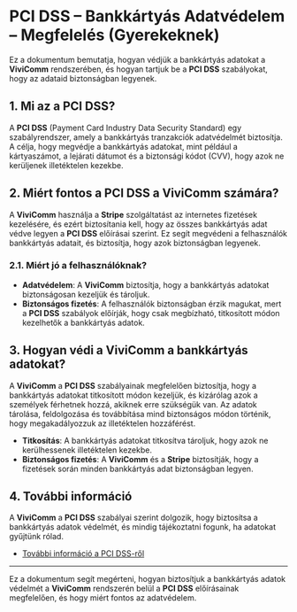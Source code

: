 # PCI DSS – Bankkártyás Adatvédelem – Megfelelés (Gyerekeknek)

Ez a dokumentum bemutatja, hogyan védjük a bankkártyás adatokat a **ViviComm** rendszerében, és hogyan tartjuk be a **PCI DSS** szabályokat, hogy az adataid biztonságban legyenek.

## 1. Mi az a PCI DSS?

A **PCI DSS** (Payment Card Industry Data Security Standard) egy szabályrendszer, amely a bankkártyás tranzakciók adatvédelmét biztosítja. A célja, hogy megvédje a bankkártyás adatokat, mint például a kártyaszámot, a lejárati dátumot és a biztonsági kódot (CVV), hogy azok ne kerüljenek illetéktelen kezekbe.

## 2. Miért fontos a PCI DSS a **ViviComm** számára?

A **ViviComm** használja a **Stripe** szolgáltatást az internetes fizetések kezelésére, és ezért biztosítania kell, hogy az összes bankkártyás adat védve legyen a **PCI DSS** előírásai szerint. Ez segít megvédeni a felhasználók bankkártyás adatait, és biztosítja, hogy azok biztonságban legyenek.

### **2.1. Miért jó a felhasználóknak?**

- **Adatvédelem**: A **ViviComm** biztosítja, hogy a bankkártyás adatokat biztonságosan kezeljük és tároljuk.
- **Biztonságos fizetés**: A felhasználók biztonságban érzik magukat, mert a **PCI DSS** szabályok előírják, hogy csak megbízható, titkosított módon kezelhetők a bankkártyás adatok.

## 3. Hogyan védi a **ViviComm** a bankkártyás adatokat?

A **ViviComm** a **PCI DSS** szabályainak megfelelően biztosítja, hogy a bankkártyás adatokat titkosított módon kezeljük, és kizárólag azok a személyek férhetnek hozzá, akiknek erre szükségük van. Az adatok tárolása, feldolgozása és továbbítása mind biztonságos módon történik, hogy megakadályozzuk az illetéktelen hozzáférést.

- **Titkosítás**: A bankkártyás adatokat titkosítva tároljuk, hogy azok ne kerülhessenek illetéktelen kezekbe.
- **Biztonságos fizetés**: A **ViviComm** és a **Stripe** biztosítják, hogy a fizetések során minden bankkártyás adat biztonságban legyen.

## 4. További információ

A **ViviComm** a **PCI DSS** szabályai szerint dolgozik, hogy biztosítsa a bankkártyás adatok védelmét, és mindig tájékoztatni fogunk, ha adatokat gyűjtünk rólad.

- [További információ a PCI DSS-ről](https://www.pcisecuritystandards.org/)

---

Ez a dokumentum segít megérteni, hogyan biztosítjuk a bankkártyás adatok védelmét a **ViviComm** rendszerén belül a **PCI DSS** előírásainak megfelelően, és hogy miért fontos az adatvédelem.
